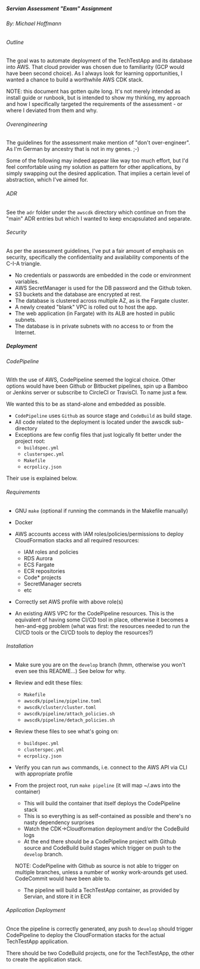 
##### Servian Assessment "Exam" Assignment

###### By: Michael Hoffmann

###### Outline

The goal was to automate deployment of the TechTestApp and its database into AWS. That cloud provider was chosen due to
familiarity (GCP would have been second choice). As I always look for learning opportunities, I wanted a chance to 
build a worthwhile AWS CDK stack.

NOTE: this document has gotten quite long. It's not merely intended as install guide or runbook, but is intended to
show my thinking, my approach and how I specifically targeted the requirements of the assessment - or where I 
deviated from them and why.

###### Overengineering

The guidelines for the assessment make mention of "don't over-engineer". As I'm German by ancestry that is not in
my genes. ;-)

Some of the following may indeed appear like way too much effort, but I'd feel comfortable using my solution as 
pattern for other applications, by simply swapping out the desired application. That implies a certain level of
abstraction, which I've aimed for.

###### ADR

See the `adr` folder under the `awscdk` directory which continue on from the "main" ADR entries but which I wanted
to keep encapsulated and separate.

###### Security

As per the assessment guidelines, I've put a fair amount of emphasis on security, specifically the confidentiality and
availability components of the C-I-A triangle.

- No credentials or passwords are embedded in the code or environment variables. 
- AWS SecretManager is used for the DB password and the Github token.
- S3 buckets and the database are encrypted at rest.
- The database is clustered across multiple AZ, as is the Fargate cluster.
- A newly created "blank" VPC is rolled out to host the app.
- The web application (in Fargate) with its ALB are hosted in public subnets. 
- The database is in private subnets with no access to or from the Internet. 

##### Deployment

###### CodePipeline

With the use of AWS, CodePipeline seemed the logical choice. Other options would have been Github or Bitbucket 
pipelines, spin up a Bamboo or Jenkins server or subscribe to CircleCI or TravisCI. To name just a few.

We wanted this to be as stand-alone and embedded as possible.

- `CodePipeline` uses `Github` as source stage and `CodeBuild` as build stage.
- All code related to the deployment is located under the awscdk sub-directory
- Exceptions are few config files that just logically fit better under the project root: 
  - `buildspec.yml`
  - `clusterspec.yml`
  - `Makefile`
  - `ecrpolicy.json`

Their use is explained below.

###### Requirements

- GNU `make` (optional if running the commands in the Makefile manually)
- Docker
- AWS accounts access with IAM roles/policies/permissions to deploy CloudFormation stacks and all required resources:
  - IAM roles and policies
  - RDS Aurora
  - ECS Fargate
  - ECR repositories
  - Code* projects
  - SecretManager secrets
  - etc
  
- Correctly set AWS profile with above role(s)
- An existing AWS VPC for the CodePipeline resources. This is the equivalent of having some CI/CD tool in place, 
otherwise it becomes a hen-and-egg problem (what was first: the resources needed to run the CI/CD tools or the CI/CD
tools to deploy the resources?)

###### Installation

- Make sure you are on the `develop` branch (hmm, otherwise you won't even see this README...) See below for why.

- Review and edit these files:
  - `Makefile`
  - `awscdk/pipeline/pipeline.toml`
  - `awscdk/cluster/cluster.toml` 
  - `awscdk/pipeline/attach_policies.sh` 
  - `awscdk/pipeline/detach_policies.sh` 
  
- Review these files to see what's going on:
  - `buildspec.yml`
  - `clusterspec.yml`
  - `ecrpolicy.json`

- Verify you can run `aws` commands, i.e. connect to the AWS API via CLI with appropriate profile
- From the project root, run `make pipeline` (it will map ~/.aws into the container)
  - This will build the container that itself deploys the CodePipeline stack
  - This is so everything is as self-contained as possible and there's no nasty dependency surprises
  - Watch the CDK->Cloudformation deployment and/or the CodeBuild logs 
  - At the end there should be a CodePipeline project with Github source and CodeBuild build stages which trigger
  on push to the `develop` branch.
  
  NOTE: CodePipeline with Github as source is not able to trigger on multiple branches, unless a number of wonky
  work-arounds get used. CodeCommit would have been able to.
  
  - The pipeline will build a TechTestApp container, as provided by Servian, and store it in ECR

###### Application Deployment

Once the pipeline is correctly generated, any push to `develop` should trigger CodePipeline to deploy the CloudFormation
stacks for the actual TechTestApp application.

There should be two CodeBuild projects, one for the TechTestApp, the other to create the application stack.

